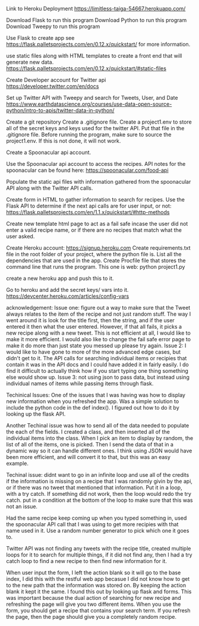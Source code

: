 
Link to Heroku Deployment
https://limitless-taiga-54667.herokuapp.com/


Download Flask to run this program
Download Python to run this program
Download Tweepy to run this program 

Use Flask to create app see https://flask.palletsprojects.com/en/0.12.x/quickstart/ for more information.

use static files along with HTML templates to create a front end that will generate new data. https://flask.palletsprojects.com/en/0.12.x/quickstart/#static-files

Create Developer account for Twitter api https://developer.twitter.com/en/docs

Set up Twitter API with Tweepy and search for Tweets, User, and Date https://www.earthdatascience.org/courses/use-data-open-source-python/intro-to-apis/twitter-data-in-python/

Create a git repository Create a .gitignore file. Create a project1.env to store all of the secret keys and keys used for the twitter API. Put that file in the .gitignore file. Before running the program, make sure to source the project1.env. If this is not done, it will not work.

Create a Spoonacular api account. 

Use the Spoonacular api account to access the recipes. API notes for the spoonacular can be found here: https://spoonacular.com/food-api

Populate the static api files with information gathered from the spoonacular API along with the Twitter API calls. 

Create form in HTML to gather information to search for recipes. Use the Flask API to determine if the next api calls are for user input, or not:
https://flask.palletsprojects.com/en/1.1.x/quickstart/#http-methods

Create new template html page to act as a fail safe incase the user did not enter a valid recipe name, or if there are no recipes that match what the user asked. 

Create Heroku account: https://signup.heroku.com
Create requirements.txt file in the root folder of your project, where the python file is. List all the dependencies that are used in the app.
Create Procfile file that stores the command line that runs the program. This one is 
web: python project1.py

create a new heroku app and push this to it. 

Go to heroku and add the secret keys/ vars into it. https://devcenter.heroku.com/articles/config-vars

acknowledgement: 
Issue one: figure out a way to make sure that the Tweet always relates to the item of the recipe and not just random stuff. The way I went around it is look for the title first, then the string, and if the user entered it then what the user entered. However, if that all fails, it picks a new recipe along with a new tweet. This is not efficient at all, I would like to make it more efficient. I would also like to change the fail safe error page to make it do more than just state you messed up please try again. 
Issue 2: I would like to have gone to more of the more advanced edge cases, but didn't get to it. The API calls for searching individual items or recipies that contain it was in the API docs and I could have added it in fairly easily. I do find it difficult to actually think how if you start typing one thing something else would show up.
Issue 3: not using json to pass data, but instead using individual names of items while passing items through flask. 


Techinical Issues: One of the issues that I was having was how to display new information when you refreshed the app. Was a simple solution to include the python code in the def index(). I figured out how to do it by looking up the flask API.

Another Techinal issue was how to send all of the data needed to populate the each of the fields. I created a class, and then inserted all of the individual items into the class. When I pick an item to display by random, the list of all of the items, one is picked. Then I send the data of that in a dynamic way so it can handle different ones. I think using JSON would have been more efficient, and will convert it to that, but this was an easy example.

Techinal issue: didnt want to go in an infinite loop and use all of the credits if the information is missing on a recipe that I was randomly givin by the api, or if there was no tweet that mentioned that information. Put it in a loop, with a try catch. If something did not work, then the loop would redo the try catch. put in a condition at the bottom of the loop to make sure that this was not an issue. 

Had the same recipe keep coming up when you typed something in, used the spoonacular API call that I was using to get more recipies with that name used in it. Use a random number generator to pick which one it goes to. 

Twitter API was not finding any tweets with the recipe title, created multiple loops for it to search for multiple things, if it did not find any, then I had a try catch loop to find a new recipe to then find new information for it. 

When user input the form, I left the action blank so it will go to the base index, I did this with the restful web app becasue I did not know how to get to the new path that the information was stored on. By keeping the action blank it kept it the same. I found this out by looking up flask and forms. This was important because the dual action of searching for new recipe and refreshing the page will give you two different items. When you use the form, you should get a recipe that contains your search term. If you refresh the page, then the page should give you a completely random recipe. 
